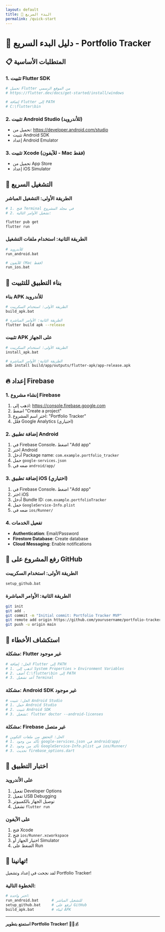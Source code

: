 ```yaml
---
layout: default
title: 🚀 البدء السريع
permalink: /quick-start
---
```


# 🚀 دليل البدء السريع - Portfolio Tracker

## 📋 المتطلبات الأساسية

### 1. تثبيت Flutter SDK
```bash
# تحميل Flutter من الموقع الرسمي
# https://flutter.dev/docs/get-started/install/windows

# إضافة Flutter إلى PATH
# C:\flutter\bin
```

### 2. تثبيت Android Studio (للأندرويد)
- تحميل من: https://developer.android.com/studio
- تثبيت Android SDK
- إعداد Android Emulator

### 3. تثبيت Xcode (للآيفون - Mac فقط)
- تحميل من App Store
- إعداد iOS Simulator

## 🎯 التشغيل السريع

### الطريقة الأولى: التشغيل المباشر
```bash
# 1. فتح Terminal في مجلد المشروع
# 2. تشغيل الأوامر التالية:

flutter pub get
flutter run
```

### الطريقة الثانية: استخدام ملفات التشغيل
```bash
# للأندرويد
run_android.bat

# للآيفون (Mac فقط)
run_ios.bat
```

## 📱 بناء التطبيق للتثبيت

### بناء APK للأندرويد
```bash
# الطريقة الأولى: استخدام السكريبت
build_apk.bat

# الطريقة الثانية: الأوامر المباشرة
flutter build apk --release
```

### تثبيت APK على الجهاز
```bash
# الطريقة الأولى: استخدام السكريبت
install_apk.bat

# الطريقة الثانية: الأوامر المباشرة
adb install build/app/outputs/flutter-apk/app-release.apk
```

## 🔥 إعداد Firebase

### 1. إنشاء مشروع Firebase
1. اذهب إلى: https://console.firebase.google.com
2. اضغط "Create a project"
3. اختر اسم المشروع: "Portfolio Tracker"
4. فعّل Google Analytics (اختياري)

### 2. إضافة تطبيق Android
1. في Firebase Console، اضغط "Add app"
2. اختر Android
3. أدخل Package name: `com.example.portfolio_tracker`
4. حمل `google-services.json`
5. ضعه في `android/app/`

### 3. إضافة تطبيق iOS (اختياري)
1. في Firebase Console، اضغط "Add app"
2. اختر iOS
3. أدخل Bundle ID: `com.example.portfolioTracker`
4. حمل `GoogleService-Info.plist`
5. ضعه في `ios/Runner/`

### 4. تفعيل الخدمات
- **Authentication**: Email/Password
- **Firestore Database**: Create database
- **Cloud Messaging**: Enable notifications

## 🚀 رفع المشروع على GitHub

### الطريقة الأولى: استخدام السكريبت
```bash
setup_github.bat
```

### الطريقة الثانية: الأوامر المباشرة
```bash
git init
git add .
git commit -m "Initial commit: Portfolio Tracker MVP"
git remote add origin https://github.com/yourusername/portfolio-tracker.git
git push -u origin main
```

## 🔧 استكشاف الأخطاء

### مشكلة: Flutter غير موجود
```bash
# الحل: إضافة Flutter إلى PATH
# 1. اذهب إلى System Properties > Environment Variables
# 2. أضف C:\flutter\bin إلى PATH
# 3. أعد تشغيل Terminal
```

### مشكلة: Android SDK غير موجود
```bash
# الحل: تثبيت Android Studio
# 1. حمل Android Studio
# 2. تثبيت Android SDK
# 3. تشغيل: flutter doctor --android-licenses
```

### مشكلة: Firebase غير متصل
```bash
# الحل: التحقق من ملفات التكوين
# 1. تأكد من وجود google-services.json في android/app/
# 2. تأكد من وجود GoogleService-Info.plist في ios/Runner/
# 3. تحديث firebase_options.dart
```

## 📱 اختبار التطبيق

### على الأندرويد
1. تفعيل Developer Options
2. تفعيل USB Debugging
3. توصيل الجهاز بالكمبيوتر
4. تشغيل `flutter run`

### على الآيفون
1. فتح Xcode
2. فتح `ios/Runner.xcworkspace`
3. اختيار الجهاز أو Simulator
4. الضغط على Run

## 🎉 تهانينا!

لقد نجحت في إعداد وتشغيل Portfolio Tracker! 

### الخطوة التالية:
```bash
# اختر واحدة:
run_android.bat      # للتشغيل المباشر
setup_github.bat     # لرفع على GitHub
build_apk.bat        # لبناء APK
```

---

**استمتع بتطوير Portfolio Tracker!** 🚀📱💰
